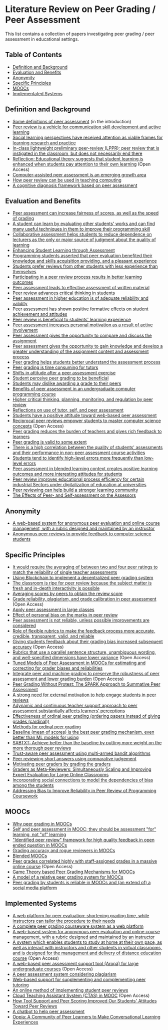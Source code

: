 # Literature Review on Peer Grading / Peer Assessment

This list contains a collection of papers investigating peer grading / peer assessment in educational settings.

## Table of Contents

- [Definition and Background](#definition-and-background)
- [Evaluation and Benefits](#evaluation-and-benefits)
- [Anonymity](#anonymity)
- [Specific Principles](#specific-principles)
- [MOOCs](#moocs)
- [Implementated Systems](#implemented-systems)

## Definition and Background

- [Some definitions of peer assessment](https://www.researchgate.net/profile/Wilfried-Admiraal/publication/27696876_Design_principles_and_outcomes_of_peer_assessment_in_higher_education/links/0fcfd50ae93c1f26f3000000/Design-principles-and-outcomes-of-peer-assessment-in-higher-education.pdf) (in the introduction)
- [Peer review is a vehicle for communication skill development and active learning](https://dl.acm.org/doi/10.5555/1089053.1089074)
- [Social learning perspectives have received attention as viable frames for learning research and practice](https://www.tandfonline.com/doi/full/10.1080/08923640902857713)
- [In-class lightweight preliminary peer-review (LPPR): peer review that is instigated in the classroom, but does not necessarily end there](https://dl.acm.org/doi/10.1145/1227310.1227406)
- [Reflection: Educational theory suggests that student learning is enhanced when students pay attention to their own learning](https://dl.acm.org/doi/10.1145/330908.331844) (Open Access)
- [Computer-assisted peer assessment is an emerging growth area](https://journals.sagepub.com/doi/10.3102/00346543068003249)
- [How peer review can be used in teaching computing](https://dl.acm.org/doi/10.1145/1047344.1047455)
- [A cognitive diagnosis framework based on peer assessment](https://dl.acm.org/doi/10.1145/3321408.3322850)


## Evaluation and Benefits

- [Peer assessment can increase fairness of scores, as well as the speed of grading](https://dl.acm.org/doi/10.1145/3491101.3519682)
- [A student can learn by evaluating other students' works and can find many useful techniques in them to improve their programming skill](https://dl.acm.org/doi/10.5555/767598.767605)
- [Collaborative assessment helps students to reduce dependence on lecturers as the only or major source of judgment about the quality of learning](https://www.tandfonline.com/doi/abs/10.1080/01580370220130459)
- [Enhancing Student Learning through Assessment](https://www.academia.edu/7190305/Enhancing_Student_Learning_through_Assessment)
- [Programming students asserted that peer evaluation benefited their knowledge and skills acquisition providing, and a pleasant experience](https://www.researchgate.net/profile/Katerina-Georgouli/publication/261297481_Introducing_a_Collaborative_Peer-Evaluation_Learning_Model_in_Higher_Education_Programming-Based_Courses/links/577b8e1d08aec3b7433656e9/Introducing-a-Collaborative-Peer-Evaluation-Learning-Model-in-Higher-Education-Programming-Based-Courses.pdf)
- [Students prefer reviews from other students with less experience than themselves](https://dl.acm.org/doi/10.1145/1531674.1531692)
- [Participating in a peer review process results in better learning outcomes](https://dl.acm.org/doi/10.1145/1531674.1531692)
- [Peer assessment leads to effective assessment of written material](https://www.researchgate.net/profile/Wilfried-Admiraal/publication/27696876_Design_principles_and_outcomes_of_peer_assessment_in_higher_education/links/0fcfd50ae93c1f26f3000000/Design-principles-and-outcomes-of-peer-assessment-in-higher-education.pdf)
- [Peer review advances critical thinking in students](https://dl.acm.org/doi/10.1145/1227310.1227406)
- [Peer assessment in higher education is of adequate reliability and validity](https://journals.sagepub.com/doi/10.3102/00346543068003249)
- [Peer assessment has shown positive formative effects on student achievement and attitudes](https://journals.sagepub.com/doi/10.3102/00346543068003249)
- [Peer review is beneficial to students' learning experience](https://peer.asee.org/electronic-peer-review-builds-resources-for-teaching-computer-architecture.pdf)
- [Peer assessment increases personal motivation as a result of active involvement](https://www.tandfonline.com/doi/10.1080/1356215980030106)
- [Peer assessment gives the opportunity to compare and discuss the assignment](https://www.tandfonline.com/doi/10.1080/1356215980030106)
- [Peer assessment gives the opportunity to gain knowledge and develop a greater understanding of the assignment content and assessment process](https://www.tandfonline.com/doi/10.1080/1356215980030106)
- [Peer grading helps students better understand the assessment process](https://www.tandfonline.com/doi/10.1080/1356215980030106)
- [Peer grading is time consuming for tutors](https://www.tandfonline.com/doi/10.1080/1356215980030106)
- [Shifts in attitude after a peer assessment exercise](https://www.tandfonline.com/doi/10.1080/03075079712331381064)
- [Student perceive peer grading to be beneficial](https://www.tandfonline.com/doi/10.1080/1355800950320212)
- [Students may dislike awarding a grade to their peers](https://www.tandfonline.com/doi/10.1080/1355800950320212)
- [Benefits of peer assessment in an undergraduate computer programming course](https://dl.acm.org/doi/10.1145/1007996.1008030)
- [Higher critical thinking, planning, monitoring, and regulation by peer review](https://dl.acm.org/doi/10.1109/13.940995)
- [Reflections on use of tutor, self, and peer assessment](https://www.tandfonline.com/doi/abs/10.1080/13562510120045212)
- [Students have a positive attitude toward web-based peer assessment](https://dl.acm.org/doi/10.1109/13.925865)
- [Reciprocal peer reviews empower students to master computer science concepts](https://dl.acm.org/doi/10.1145/191029.191158) (Open Access)
- [Peer grading reduces the burden of teachers and gives rich feedback to learners](https://dl.acm.org/doi/10.1145/2815546.2815581)
- [Peer grading is valid to some extent](https://dl.acm.org/doi/10.1145/2815546.2815581)
- [There is a high correlation between the quality of students' assessments and their performance in non-peer assessment course activities](https://dl.acm.org/doi/10.1145/1151954.1067468)
- [Students tend to identify high-level errors more frequently than low-level errors](https://dl.acm.org/doi/10.1145/1151954.1067468)
- [Peer assessment in blended learning context creates positive learning outcomes and more interesting attitudes for students](https://dl.acm.org/doi/10.1145/3456887.3457015)
- [Peer review improves educational process efficiency for certain industrial Sectors under digitalization of education at universities](https://dl.acm.org/doi/10.1145/3487757.3490860)
- [Peer reviewing can help build a stronger learning community](https://dl.acm.org/doi/10.1145/1562877.1562893)
- [The Effects of Peer- and Self-assessment on the Assessors](https://dl.acm.org/doi/10.1145/2839509.2844602)

## Anonymity

- [A web-based system for anonymous peer evaluation and online course management, with a rubric designed and maintained by an instructor](https://dl.acm.org/doi/10.5555/767598.767605)
- [Anonymous peer reviews to provide feedback to computer science students](https://dl.acm.org/doi/10.1145/1531674.1531692)

## Specific Principles

- [It would require the averaging of between two and four peer ratings to match the reliability of single teacher assessments](https://www.tandfonline.com/doi/abs/10.1080/03075070120076264?journalCode=cshe20#:~:text=Based%20on%20scores%20generated%20by,between%20from%200.20%20to%200.34)
- [Using Blockchain to implement a decentralized peer grading system](https://dl.acm.org/doi/10.1145/3491101.3519682)
- [The classroom is ripe for peer review because the subject matter is fresh and in-depth interactivity is possible](https://dl.acm.org/doi/10.1145/1227310.1227406)
- [Averaging scores by peers to obtain the review score](https://peer.asee.org/electronic-peer-review-builds-resources-for-teaching-computer-architecture.pdf)
- [Grade reliability, plagiarism, and grade calibration in peer assessment](https://dl.acm.org/doi/10.5555/1082424.1082433) (Open Access)
- [Apply peer assessment in large classes](https://www.tandfonline.com/doi/abs/10.1080/0260293022000009302)
- [Effect of personal bias on the marks in peer review](https://www.tandfonline.com/doi/10.1080/1356215980030106)
- [Peer assessment is not reliable, unless possible improvements are considered](https://www.tandfonline.com/doi/10.1080/0260293990240304)
- [Role of flexible rubrics to make the feedback process more accurate, credible, transparent, valid, and reliable](https://dl.acm.org/doi/10.5220/0005495501480159)
- [Giving students feedback about their grading bias increased subsequent accuracy](https://dl.acm.org/doi/10.1145/2505057) (Open Access)
- [Rubrics that use a parallel sentence structure, unambiguous wording, and well-specified dimensions have lower variance](https://dl.acm.org/doi/10.1145/2505057) (Open Access)
- [Tuned Models of Peer Assessment in MOOCs for estimating and correcting for grader biases and reliabilities](https://arxiv.org/abs/1307.2579)
- [Integrate peer and machine grading to preserve the robustness of peer assessment and lower grading burden](https://dl.acm.org/doi/10.1145/2556325.2566238) (Open Access)
- [Peer Grading Without Protest: The SPARK Approach to Summative Peer Assessment](https://dl.acm.org/doi/10.1145/3478431.3499284)
- [A strong need for external motivation to help engage students in peer reviews](https://dl.acm.org/doi/10.1145/1953163.1953268)
- [Adynamic and continuous teacher support approach to peer assessment substantially affects learners’ perceptions](https://academic.oup.com/eltj/article-abstract/68/2/155/381931?redirectedFrom=fulltext&login=false)
- [Effectiveness of ordinal peer grading (ordering papers instead of giving grades (cardinal))](https://dl.acm.org/doi/10.1145/3412347)
- [Methods for ordinal peer grading](https://dl.acm.org/doi/10.1145/2623330.2623654)
- [Baseline (mean of scores) is the best peer grading mechanism, even better than ML models for using](https://dl.acm.org/doi/10.1145/2876034.2876036)
- [SABTXT: Achieve better than the baseline by putting more weight on the more thorough peer reviews](https://dl.acm.org/doi/10.1145/3340631.3394878)
- [Trust-aware peer assessment using multi-armed bandit algorithms](https://dl.acm.org/doi/10.1145/2872518.2891080)
- [Peer reviewing short answers using comparative judgement](https://dl.acm.org/doi/10.1145/2876034.2893424)
- [Motivating peer graders by grading the graders](https://dl.acm.org/doi/10.1145/2736277.2741649)
- [Graders as Meta-Reviewers: Simultaneously Scaling and Improving Expert Evaluation for Large Online Classrooms](https://dl.acm.org/doi/10.1145/2876034.2876044)
- [Incorporating social connections to model the dependencies of bias among the students](https://dl.acm.org/doi/10.1145/3041021.3054165)
- [Addressing Bias to Improve Reliability in Peer Review of Programming Coursework](https://dl.acm.org/doi/10.1145/3364510.3364523)

## MOOCs

- [Why peer grading in MOOCs](https://dl.acm.org/doi/10.5220/0005495501480159)
- [Self and peer assessment in MOOC; they should be assessment "for" learning, not "of" learning](https://eric.ed.gov/?id=EJ1067524)
- ["Identified peer review" framework for high quality feedback in open ended question in MOOCs](https://dl.acm.org/doi/10.1145/3051457.3054013)
- [Grading accuracy and rogue reviewers in MOOCs](https://dl.acm.org/doi/10.1145/2876034.2876043)
- [Blended MOOCs](https://dl.acm.org/doi/10.5220/0005495501480159)
- [Peer grades correlated highly with staff-assigned grades in a massive online course](https://dl.acm.org/doi/10.1145/2505057) (Open Access)
- [Game Theory based Peer Grading Mechanisms for MOOCs](https://dl.acm.org/doi/10.1145/2724660.2728676)
- [A model of a relative peer grading system for MOOCs](https://dl.acm.org/doi/10.1145/3190645.3190684)
- [Peer grading by students is reliable in MOOCs and (an extend of) a social media platform](https://dl.acm.org/doi/10.1145/2567574.2567608)

## Implemented Systems

- [A web platform for peer evaluation: shortening grading time, while instructors can tailor the procedure to their needs](https://dl.acm.org/doi/10.1145/2801948.2802014)
- [A complete peer grading courseware system as a web platform](https://dl.acm.org/doi/10.1145/364447.364564)
- [A web-based system for anonymous peer evaluation and online course management, with a rubric designed and maintained by an instructor](https://dl.acm.org/doi/10.5555/767598.767605)
- [A system which enables students to study at home at their own pace, as well as interact with instructors and other students in virtual classrooms, and is designed for the management and delivery of distance education course](https://files.eric.ed.gov/fulltext/ED427663.pdf) (Open Access)
- [A web-based peer assessment support tool (Aropä) for large undergraduate courses](https://dl.acm.org/doi/10.5555/1273672.1273678) (Open Access)
- [A peer assessment system considering plagiarism](https://www.tandfonline.com/doi/10.1080/135580000750052955)
- [Web-based support for supplementing and complementing peer tutoring](https://dl.acm.org/doi/10.5555/1018423.1020064)
- [An online method of implementing student peer reviews](https://dl.acm.org/doi/10.1145/1029533.1029543)
- [Cloud Teaching Assistant System (CTAS) in MOOC](https://dl.acm.org/doi/10.1145/2723576.2723633) (Open Access)
- [How Tool Support and Peer Scoring Improved Our Students' Attitudes Toward Peer Reviews](https://dl.acm.org/doi/10.1145/3059009.3059059)
- [A chatbot to help peer assessment](https://dl.acm.org/doi/10.1145/3308557.3308695)
- [Oppia: A Community of Peer Learners to Make Conversational Learning Experiences](https://dl.acm.org/doi/10.1145/2818052.2874328)


